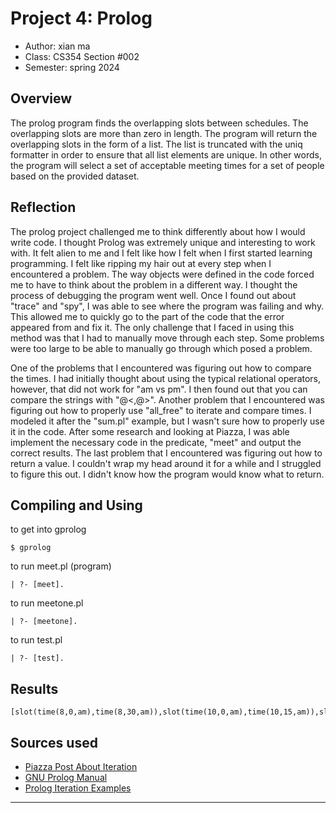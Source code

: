 # Project 4: Prolog

-   Author: xian ma
-   Class: CS354 Section #002
-   Semester: spring 2024

## Overview

The prolog program finds the overlapping slots between schedules. The overlapping slots are more than zero in length. The program will
return the overlapping slots in the form of a list. The list is truncated with the uniq formatter in order to ensure that all list elements are unique. In other words, the program will select a set of acceptable meeting times for a set of people based on the provided dataset.

## Reflection

The prolog project challenged me to think differently about how I would write code. I thought Prolog was extremely unique and interesting to work with. It felt alien to me and I felt like how I felt when I first started learning programming. I felt like ripping my hair out at every step when I encountered a problem. The way objects were defined in the code forced me to have to think about the problem in a different way. I thought the process of debugging the program went well. Once I found out about "trace" and "spy", I was able to see where the program was failing and why. This allowed me to quickly go to the part of the code that the error appeared from and fix it. The only challenge that I faced in using this method was that I had to manually move through each step. Some problems were too large to be able to manually go through which posed a problem.

One of the problems that I encountered was figuring out how to compare the times. I had initially thought about using the typical relational operators, however, that did not work for "am vs pm". I then found out that you can compare the strings with "@<,@>". Another problem that I encountered was figuring out how to properly use "all_free" to iterate and compare times. I modeled it after the "sum.pl" example, but I wasn't sure how to properly use it in the code. After some research and looking at Piazza, I was able implement the necessary code in the predicate, "meet" and output the correct results. The last problem that I encountered was figuring out how to return a value. I couldn't wrap my head around it for a while and I struggled to figure this out. I didn't know how the program would know what to return.

## Compiling and Using
to get into gprolog
```
$ gprolog
```

to run meet.pl (program)
```
| ?- [meet].
```

to run meetone.pl
```
| ?- [meetone].
```

to run test.pl
```
| ?- [test].
```
## Results

```
[slot(time(8,0,am),time(8,30,am)),slot(time(10,0,am),time(10,15,am)),slot(time(8,0,pm),time(8,30,pm))]
```

## Sources used

- [Piazza Post About Iteration](https://piazza.com/class/lqy2fccxq9o4xf/post/268)
- [GNU Prolog Manual](http://www.gprolog.org/manual/gprolog.html)
- [Prolog Iteration Examples](https://www-users.york.ac.uk/~sjh1/courses/L334css/complete/complete2su6.html)

---
